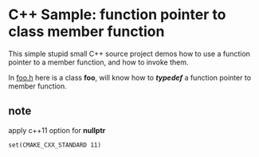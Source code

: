 # C++ Sample: function pointer to class member function #

This simple stupid small C++ source project demos how to use
a function pointer to a member function, and how to invoke them.

In [foo.h][1] here is a class __foo__, will know how to *__typedef__*
a function pointer to member function.


[1]: ./foo.h
[2]: ./foo.cpp

## note

apply c++11 option for **nullptr**

```
set(CMAKE_CXX_STANDARD 11)
```
